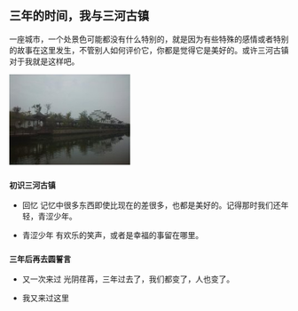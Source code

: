 ##    三年的时间，我与三河古镇
一座城市，一个处景色可能都没有什么特别的，就是因为有些特殊的感情或者特别的故事在这里发生，不管别人如何评价它，你都是觉得它是美好的。或许三河古镇对于我就是这样吧。

![三年前的照片](https://github.com/guohongjun/Book-notes/blob/master/res/%E4%B8%89%E5%B9%B4%E5%89%8D%E7%9A%84%E4%B8%89%E6%B2%B3%E5%8F%A4%E9%95%87.jpg)

### `初识三河古镇`

- 回忆
记忆中很多东西即使比现在的差很多，也都是美好的。记得那时我们还年轻，青涩少年。

- 青涩少年
有欢乐的笑声，或者是幸福的事留在哪里。




















### `三年后再去圆誓言`

- 又一次来过
光阴荏苒，三年过去了，我们都变了，人也变了。

- 我又来过这里




